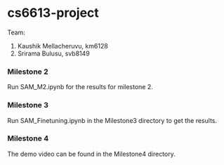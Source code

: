 # cs6613-project


Team:

1. Kaushik Mellacheruvu, km6128
2. Srirama Bulusu, svb8149

### Milestone 2
Run SAM_M2.ipynb for the results for milestone 2. 


### Milestone 3
Run SAM_Finetuning.ipynb in the Milestone3 directory to get the results.


### Milestone 4
The demo video can be found in the Milestone4 directory.